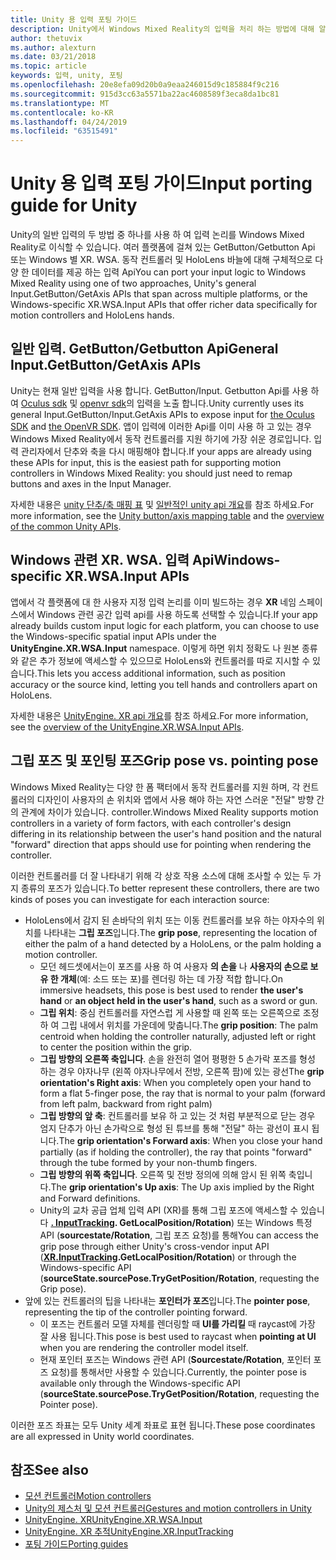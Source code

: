 ```yaml
---
title: Unity 용 입력 포팅 가이드
description: Unity에서 Windows Mixed Reality의 입력을 처리 하는 방법에 대해 알아봅니다.
author: thetuvix
ms.author: alexturn
ms.date: 03/21/2018
ms.topic: article
keywords: 입력, unity, 포팅
ms.openlocfilehash: 20e8efa09d20b0a9eaa246015d9c185884f9c216
ms.sourcegitcommit: 915d3cc63a5571ba22ac4608589f3eca8da1bc81
ms.translationtype: MT
ms.contentlocale: ko-KR
ms.lasthandoff: 04/24/2019
ms.locfileid: "63515491"
---
```

# <a name="input-porting-guide-for-unity"></a><span data-ttu-id="76bf7-104">Unity 용 입력 포팅 가이드</span><span class="sxs-lookup"><span data-stu-id="76bf7-104">Input porting guide for Unity</span></span>

<span data-ttu-id="76bf7-105">Unity의 일반 입력의 두 방법 중 하나를 사용 하 여 입력 논리를 Windows Mixed Reality로 이식할 수 있습니다. 여러 플랫폼에 걸쳐 있는 GetButton/Getbutton Api 또는 Windows 별 XR. WSA. 동작 컨트롤러 및 HoloLens 바늘에 대해 구체적으로 다양 한 데이터를 제공 하는 입력 Api</span><span class="sxs-lookup"><span data-stu-id="76bf7-105">You can port your input logic to Windows Mixed Reality using one of two approaches, Unity's general Input.GetButton/GetAxis APIs that span across multiple platforms, or the Windows-specific XR.WSA.Input APIs that offer richer data specifically for motion controllers and HoloLens hands.</span></span>

## <a name="general-inputgetbuttongetaxis-apis"></a><span data-ttu-id="76bf7-106">일반 입력. GetButton/Getbutton Api</span><span class="sxs-lookup"><span data-stu-id="76bf7-106">General Input.GetButton/GetAxis APIs</span></span>

<span data-ttu-id="76bf7-107">Unity는 현재 일반 입력을 사용 합니다. GetButton/Input. Getbutton Api를 사용 하 여 [Oculus sdk](https://docs.unity3d.com/Manual/OculusControllers.html) 및 [openvr sdk](https://docs.unity3d.com/Manual/OpenVRControllers.html)의 입력을 노출 합니다.</span><span class="sxs-lookup"><span data-stu-id="76bf7-107">Unity currently uses its general Input.GetButton/Input.GetAxis APIs to expose input for [the Oculus SDK](https://docs.unity3d.com/Manual/OculusControllers.html) and [the OpenVR SDK](https://docs.unity3d.com/Manual/OpenVRControllers.html).</span></span> <span data-ttu-id="76bf7-108">앱이 입력에 이러한 Api를 이미 사용 하 고 있는 경우 Windows Mixed Reality에서 동작 컨트롤러를 지원 하기에 가장 쉬운 경로입니다. 입력 관리자에서 단추와 축을 다시 매핑해야 합니다.</span><span class="sxs-lookup"><span data-stu-id="76bf7-108">If your apps are already using these APIs for input, this is the easiest path for supporting motion controllers in Windows Mixed Reality: you should just need to remap buttons and axes in the Input Manager.</span></span>

<span data-ttu-id="76bf7-109">자세한 내용은 [unity 단추/축 매핑 표](gestures-and-motion-controllers-in-unity.md#unity-buttonaxis-mapping-table) 및 [일반적인 unity api 개요](gestures-and-motion-controllers-in-unity.md#common-unity-apis-inputgetbuttongetaxis)를 참조 하세요.</span><span class="sxs-lookup"><span data-stu-id="76bf7-109">For more information, see the [Unity button/axis mapping table](gestures-and-motion-controllers-in-unity.md#unity-buttonaxis-mapping-table) and the [overview of the common Unity APIs](gestures-and-motion-controllers-in-unity.md#common-unity-apis-inputgetbuttongetaxis).</span></span>

## <a name="windows-specific-xrwsainput-apis"></a><span data-ttu-id="76bf7-110">Windows 관련 XR. WSA. 입력 Api</span><span class="sxs-lookup"><span data-stu-id="76bf7-110">Windows-specific XR.WSA.Input APIs</span></span>

<span data-ttu-id="76bf7-111">앱에서 각 플랫폼에 대 한 사용자 지정 입력 논리를 이미 빌드하는 경우 **XR** 네임 스페이스에서 Windows 관련 공간 입력 api를 사용 하도록 선택할 수 있습니다.</span><span class="sxs-lookup"><span data-stu-id="76bf7-111">If your app already builds custom input logic for each platform, you can choose to use the Windows-specific spatial input APIs under the **UnityEngine.XR.WSA.Input** namespace.</span></span> <span data-ttu-id="76bf7-112">이렇게 하면 위치 정확도 나 원본 종류와 같은 추가 정보에 액세스할 수 있으므로 HoloLens와 컨트롤러를 따로 지시할 수 있습니다.</span><span class="sxs-lookup"><span data-stu-id="76bf7-112">This lets you access additional information, such as position accuracy or the source kind, letting you tell hands and controllers apart on HoloLens.</span></span>

<span data-ttu-id="76bf7-113">자세한 내용은 [UnityEngine. XR api 개요](gestures-and-motion-controllers-in-unity.md#windows-specific-apis-xrwsainput)를 참조 하세요.</span><span class="sxs-lookup"><span data-stu-id="76bf7-113">For more information, see the [overview of the UnityEngine.XR.WSA.Input APIs](gestures-and-motion-controllers-in-unity.md#windows-specific-apis-xrwsainput).</span></span>

## <a name="grip-pose-vs-pointing-pose"></a><span data-ttu-id="76bf7-114">그립 포즈 및 포인팅 포즈</span><span class="sxs-lookup"><span data-stu-id="76bf7-114">Grip pose vs. pointing pose</span></span>

<span data-ttu-id="76bf7-115">Windows Mixed Reality는 다양 한 폼 팩터에서 동작 컨트롤러를 지원 하며, 각 컨트롤러의 디자인이 사용자의 손 위치와 앱에서 사용 해야 하는 자연 스러운 "전달" 방향 간의 관계에 차이가 있습니다. controller.</span><span class="sxs-lookup"><span data-stu-id="76bf7-115">Windows Mixed Reality supports motion controllers in a variety of form factors, with each controller's design differing in its relationship between the user's hand position and the natural "forward" direction that apps should use for pointing when rendering the controller.</span></span>

<span data-ttu-id="76bf7-116">이러한 컨트롤러를 더 잘 나타내기 위해 각 상호 작용 소스에 대해 조사할 수 있는 두 가지 종류의 포즈가 있습니다.</span><span class="sxs-lookup"><span data-stu-id="76bf7-116">To better represent these controllers, there are two kinds of poses you can investigate for each interaction source:</span></span>

* <span data-ttu-id="76bf7-117">HoloLens에서 감지 된 손바닥의 위치 또는 이동 컨트롤러를 보유 하는 야자수의 위치를 나타내는 **그립 포즈**입니다.</span><span class="sxs-lookup"><span data-stu-id="76bf7-117">The **grip pose**, representing the location of either the palm of a hand detected by a HoloLens, or the palm holding a motion controller.</span></span>
    * <span data-ttu-id="76bf7-118">모던 헤드셋에서는이 포즈를 사용 하 여 사용자 **의 손을** 나 **사용자의 손으로 보유 한 개체**(예: 소드 또는 포)를 렌더링 하는 데 가장 적합 합니다.</span><span class="sxs-lookup"><span data-stu-id="76bf7-118">On immersive headsets, this pose is best used to render **the user's hand** or **an object held in the user's hand**, such as a sword or gun.</span></span>
    * <span data-ttu-id="76bf7-119">**그립 위치**: 중심 컨트롤러를 자연스럽 게 사용할 때 왼쪽 또는 오른쪽으로 조정 하 여 그립 내에서 위치를 가운데에 맞춥니다.</span><span class="sxs-lookup"><span data-stu-id="76bf7-119">The **grip position**: The palm centroid when holding the controller naturally, adjusted left or right to center the position within the grip.</span></span>
    * <span data-ttu-id="76bf7-120">**그립 방향의 오른쪽 축입니다**. 손을 완전히 열어 평평한 5 손가락 포즈를 형성 하는 경우 야자나무 (왼쪽 야자나무에서 전방, 오른쪽 팜)에 있는 광선</span><span class="sxs-lookup"><span data-stu-id="76bf7-120">The **grip orientation's Right axis**: When you completely open your hand to form a flat 5-finger pose, the ray that is normal to your palm (forward from left palm, backward from right palm)</span></span>
    * <span data-ttu-id="76bf7-121">**그립 방향의 앞 축**: 컨트롤러를 보유 하 고 있는 것 처럼 부분적으로 닫는 경우 엄지 단추가 아닌 손가락으로 형성 된 튜브를 통해 "전달" 하는 광선이 표시 됩니다.</span><span class="sxs-lookup"><span data-stu-id="76bf7-121">The **grip orientation's Forward axis**: When you close your hand partially (as if holding the controller), the ray that points "forward" through the tube formed by your non-thumb fingers.</span></span>
    * <span data-ttu-id="76bf7-122">**그립 방향의 위쪽 축입니다**. 오른쪽 및 전방 정의에 의해 암시 된 위쪽 축입니다.</span><span class="sxs-lookup"><span data-stu-id="76bf7-122">The **grip orientation's Up axis**: The Up axis implied by the Right and Forward definitions.</span></span>
    * <span data-ttu-id="76bf7-123">Unity의 교차 공급 업체 입력 API (XR)를 통해 그립 포즈에 액세스할 수 있습니다 **[. InputTracking](https://docs.unity3d.com/ScriptReference/XR.InputTracking.html). GetLocalPosition/Rotation**) 또는 Windows 특정 API (**sourcestate/Rotation**, 그립 포즈 요청)를 통해</span><span class="sxs-lookup"><span data-stu-id="76bf7-123">You can access the grip pose through either Unity's cross-vendor input API (**[XR.InputTracking](https://docs.unity3d.com/ScriptReference/XR.InputTracking.html).GetLocalPosition/Rotation**) or through the Windows-specific API (**sourceState.sourcePose.TryGetPosition/Rotation**, requesting the Grip pose).</span></span>
* <span data-ttu-id="76bf7-124">앞에 있는 컨트롤러의 팁을 나타내는 **포인터가 포즈**입니다.</span><span class="sxs-lookup"><span data-stu-id="76bf7-124">The **pointer pose**, representing the tip of the controller pointing forward.</span></span>
    * <span data-ttu-id="76bf7-125">이 포즈는 컨트롤러 모델 자체를 렌더링할 때 **UI를 가리킬** 때 raycast에 가장 잘 사용 됩니다.</span><span class="sxs-lookup"><span data-stu-id="76bf7-125">This pose is best used to raycast when **pointing at UI** when you are rendering the controller model itself.</span></span>
    * <span data-ttu-id="76bf7-126">현재 포인터 포즈는 Windows 관련 API (**Sourcestate/Rotation**, 포인터 포즈 요청)를 통해서만 사용할 수 있습니다.</span><span class="sxs-lookup"><span data-stu-id="76bf7-126">Currently, the pointer pose is available only through the Windows-specific API (**sourceState.sourcePose.TryGetPosition/Rotation**, requesting the Pointer pose).</span></span>

<span data-ttu-id="76bf7-127">이러한 포즈 좌표는 모두 Unity 세계 좌표로 표현 됩니다.</span><span class="sxs-lookup"><span data-stu-id="76bf7-127">These pose coordinates are all expressed in Unity world coordinates.</span></span>

## <a name="see-also"></a><span data-ttu-id="76bf7-128">참조</span><span class="sxs-lookup"><span data-stu-id="76bf7-128">See also</span></span>
* [<span data-ttu-id="76bf7-129">모션 컨트롤러</span><span class="sxs-lookup"><span data-stu-id="76bf7-129">Motion controllers</span></span>](motion-controllers.md)
* [<span data-ttu-id="76bf7-130">Unity의 제스처 및 모션 컨트롤러</span><span class="sxs-lookup"><span data-stu-id="76bf7-130">Gestures and motion controllers in Unity</span></span>](gestures-and-motion-controllers-in-unity.md)
* [<span data-ttu-id="76bf7-131">UnityEngine. XR</span><span class="sxs-lookup"><span data-stu-id="76bf7-131">UnityEngine.XR.WSA.Input</span></span>](https://docs.unity3d.com/ScriptReference/XR.WSA.Input.InteractionManager.html)
* [<span data-ttu-id="76bf7-132">UnityEngine. XR 추적</span><span class="sxs-lookup"><span data-stu-id="76bf7-132">UnityEngine.XR.InputTracking</span></span>](https://docs.unity3d.com/ScriptReference/XR.InputTracking.html)
* [<span data-ttu-id="76bf7-133">포팅 가이드</span><span class="sxs-lookup"><span data-stu-id="76bf7-133">Porting guides</span></span>](porting-guides.md)
